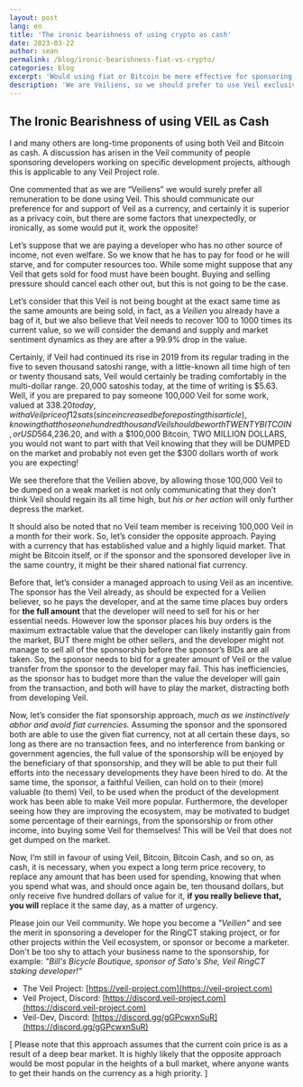 ```yaml
---
layout: post
lang: en
title: 'The ironic bearishness of using crypto as cash'
date: 2023-03-22
author: sean
permalink: /blog/ironic-bearishness-fiat-vs-crypto/
categories: blog
excerpt: 'Would using fiat or Bitcoin be more effective for sponsoring Veil devs, or use only Veil?'
description: 'We are Veiliens, so we should prefer to use Veil exclusively when paying a developer, right? The ironic bearishness of using Bitcoin as Cash.'
---
```


## The Ironic Bearishness of using VEIL as Cash

I and many others are long-time proponents of using both Veil and Bitcoin as cash. A discussion has arisen in the Veil community of people sponsoring developers working on specific development projects, although this is applicable to any Veil Project role.

One commented that as we are “Veiliens” we would surely prefer all remuneration to be done using Veil. This should communicate our preference for and support of Veil as a currency, and certainly it is superior as a privacy coin, but there are some factors that unexpectedly, or ironically, as some would put it, work the opposite!

Let’s suppose that we are paying a developer who has no other source of income, not even welfare. So we know that he has to pay for food or he will starve, and for computer resources too. While some might suppose that any Veil that gets sold for food must have been bought. Buying and selling pressure should cancel each other out, but this is not going to be the case.

Let’s consider that this Veil is not being bought at the exact same time as the same amounts are being sold, in fact, as a _Veilien_ you already have a bag of it, but we also believe that Veil needs to recover 100 to 1000 times its current value, so we will consider the demand and supply and market sentiment dynamics as they are after a 99.9% drop in the value. 

Certainly, if Veil had continued its rise in 2019 from its regular trading in the five to seven thousand satoshi range, with a little-known all time high of ten or twenty thousand sats, Veil would certainly be trading comfortably in the multi-dollar range. 20,000 satoshis today, at the time of writing is $5.63. Well, if you are prepared to pay someone 100,000 Veil for some work, valued at $338.20 today, with a Veil price of 12 sats (since increased before posting this article), knowing that those one hundred thousand Veil should be worth TWENTY BITCOIN, or USD$564,236.20, and with a $100,000 Bitcoin, TWO MILLION DOLLARS, you would not want to part with that Veil knowing that they will be DUMPED on the market and probably not even get the $300 dollars worth of work you are expecting!

We see therefore that the Veilien above, by allowing those 100,000 Veil to be dumped on a weak market is not only communicating that they don’t think Veil should regain its all time high, but _his or her action_ will only further depress the market.

It should also be noted that no Veil team member is receiving 100,000 Veil in a month for their work. So, let’s consider the opposite approach. Paying with a currency that has established value and a highly liquid market. That might be Bitcoin itself, or if the sponsor and the sponsored developer live in the same country, it might be their shared national fiat currency.

Before that, let’s consider a managed approach to using Veil as an incentive. The sponsor has the Veil already, as should be expected for a Veilien believer, so he pays the developer, and at the same time places buy orders for **the full amount** that the developer will need to sell for his or her essential needs. However low the sponsor places his buy orders is the maximum extractable value that the developer can likely instantly gain from the market, BUT there might be other sellers, and the developer might not manage to sell all of the sponsorship before the sponsor’s BIDs are all taken. So, the sponsor needs to bid for a greater amount of Veil or the value transfer from the sponsor to the developer may fail. This has inefficiencies, as the sponsor has to budget more than the value the developer will gain from the transaction, and both will have to play the market, distracting both from developing Veil.


Now, let’s consider the fiat sponsorship approach, _much as we instinctively abhor and avoid fiat currencies._ Assuming the sponsor and the sponsored both are able to use the given fiat currency, not at all certain these days, so long as there are no transaction fees, and no interference from banking or government agencies, the full value of the sponsorship will be enjoyed by the beneficiary of that sponsorship, and they will be able to put their full efforts into the necessary developments they have been hired to do. At the same time, the sponsor, a faithful Veilien, can hold on to their (more) valuable (to them) Veil, to be used when the product of the development work has been able to make Veil more popular. Furthermore, the developer seeing how they are improving the ecosystem, may be motivated to budget some percentage of their earnings, from the sponsorship or from other income, into buying some Veil for themselves! This will be Veil that does not get dumped on the market.

Now, I’m still in favour of using Veil, Bitcoin, Bitcoin Cash, and so on, as cash, it is necessary, when you expect a long term price recovery, to replace any amount that has been used for spending, knowing that when you spend what was, and should once again be, ten thousand dollars, but only receive five hundred dollars of value for it, **if you really believe that, you will** replace it the same day, as a matter of urgency.

Please join our Veil community. We hope you become a _"Veilien"_ and see the merit in sponsoring a developer for the RingCT staking project, or for other projects within the Veil ecosystem, or sponsor or become a marketer. Don't be too shy to attach your business name to the sponsorship, for example: _"Bill's Bicycle Boutique, sponsor of Sato's She, Veil RingCT staking developer!"_

- The Veil Project: [https://veil-project.com](https://veil-project.com)
- Veil Project, Discord: [https://discord.veil-project.com](https://discord.veil-project.com)
- Veil-Dev, Discord:  [https://discord.gg/gGPcwxnSuR](https://discord.gg/gGPcwxnSuR)

[ Please note that this approach assumes that the current coin price is as a result of a deep bear market. It is highly likely that the opposite approach would be most popular in the heights of a bull market, where anyone wants to get their hands on the currency as a high priority. ]